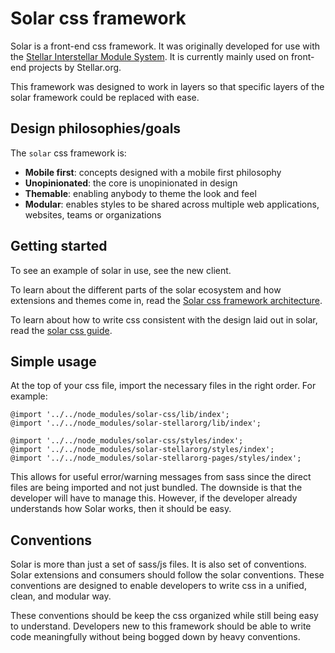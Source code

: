 # Solar css framework

Solar is a front-end css framework. It was originally developed for use with the [Stellar Interstellar Module System](https://github.com/stellar/interstellar/). It is currently mainly used on front-end projects by Stellar.org.

This framework was designed to work in layers so that specific layers of the solar framework could be replaced with ease.

## Design philosophies/goals
The `solar` css framework is:
- **Mobile first**: concepts designed with a mobile first philosophy
- **Unopinionated**: the core is unopinionated in design
- **Themable**: enabling anybody to theme the look and feel
- **Modular**: enables styles to be shared across multiple web applications, websites, teams or organizations

## Getting started
To see an example of solar in use, see the new client.

To learn about the different parts of the solar ecosystem and how extensions and themes come in, read the [Solar css framework architecture](https://github.com/stellar/solar/blob/master/docs/architecture.md).

To learn about how to write css consistent with the design laid out in solar, read the [solar css guide](https://github.com/stellar/solar/blob/master/docs/css-guide.md).

## Simple usage
At the top of your css file, import the necessary files in the right order. For example:
```
@import '../../node_modules/solar-css/lib/index';
@import '../../node_modules/solar-stellarorg/lib/index';

@import '../../node_modules/solar-css/styles/index';
@import '../../node_modules/solar-stellarorg/styles/index';
@import '../../node_modules/solar-stellarorg-pages/styles/index';
```

This allows for useful error/warning messages from sass since the direct files are being imported and not just bundled. The downside is that the developer will have to manage this. However, if the developer already understands how Solar works, then it should be easy.

## Conventions
Solar is more than just a set of sass/js files. It is also set of conventions. Solar extensions and consumers should follow the solar conventions. These conventions are designed to enable developers to write css in a unified, clean, and modular way.

These conventions should be keep the css organized while still being easy to understand. Developers new to this framework should be able to write code meaningfully without being bogged down by heavy conventions.
